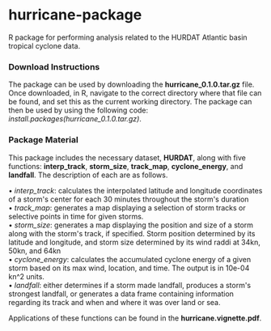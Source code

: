 # hurricane-package

R package for performing analysis related to the HURDAT Atlantic basin tropical cyclone data. 


### Download Instructions
The package can be used by downloading the **hurricane_0.1.0.tar.gz** file. Once downloaded, in R, navigate to the correct directory where that file can be found, and set this as the current working directory. The package can then be used by using the following code: *install.packages(hurricane_0.1.0.tar.gz)*.


### Package Material
This package includes the necessary dataset, **HURDAT**, along with five functions: **interp_track**, **storm_size**, **track_map**, **cyclone_energy**, and **landfall**. The description of each are as follows.


• *interp_track*: calculates the interpolated latitude and longitude coordinates of a storm's center for each 30 minutes throughout the storm's duration<br>
• *track_map*: generates a map displaying a selection of storm tracks or selective points in time for given storms.<br>
• *storm_size*: generates a map displaying the position and size of a storm along with the storm's track, if specified. Storm position determined by its latitude and longitude, and storm size determined by its wind raddi at 34kn, 50kn, and 64kn<br>
• *cyclone_energy*: calculates the accumulated cyclone energy of a given storm based on its max wind, location, and time. The output is in 10e-04 kn^2 units.<br>
• *landfall*: either determines if a storm made landfall, produces a storm's strongest landfall, or generates a data frame containing information regarding its track and when and where it was over land or sea.

Applications of these functions can be found in the **hurricane.vignette.pdf**.
